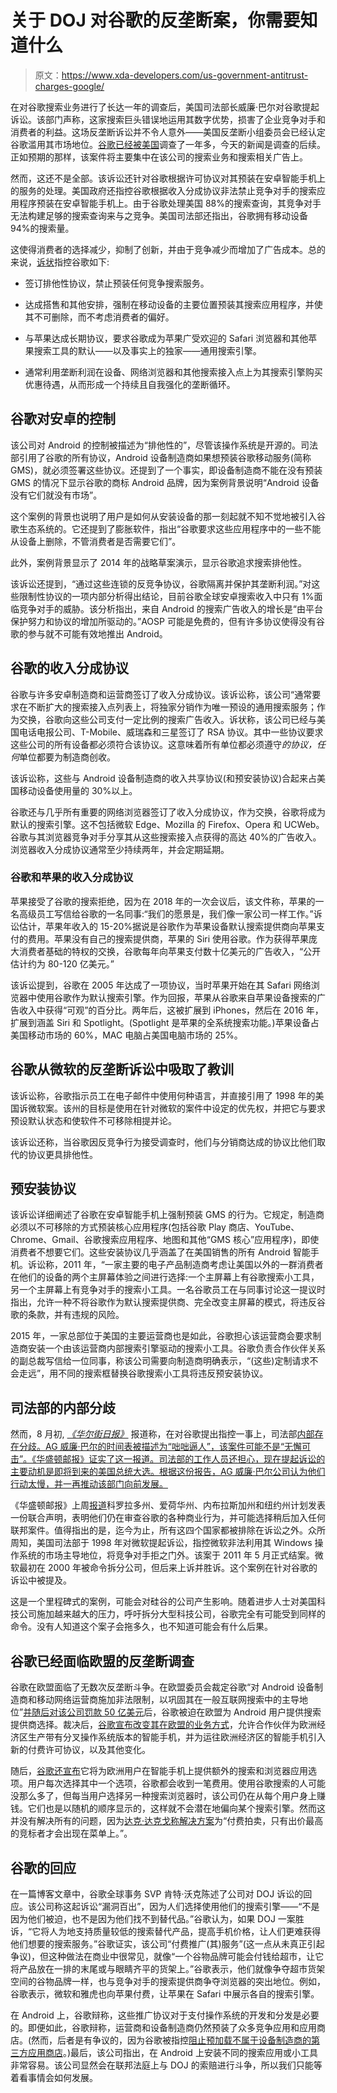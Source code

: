 # 关于 DOJ 对谷歌的反垄断案，你需要知道什么

> 原文：<https://www.xda-developers.com/us-government-antitrust-charges-google/>

在对谷歌搜索业务进行了长达一年的调查后，美国司法部长威廉·巴尔对谷歌提起诉讼。该部门声称，这家搜索巨头错误地运用其数字优势，损害了企业竞争对手和消费者的利益。这场反垄断诉讼并不令人意外——美国反垄断小组委员会已经认定谷歌滥用其市场地位。[谷歌已经被美国](https://www.xda-developers.com/us-justice-department-investigate-google-antitrust-violations/)调查了一年多，今天的新闻是调查的后续。正如预期的那样，该案件将主要集中在该公司的搜索业务和搜索相关广告上。

然而，这还不是全部。该诉讼还针对谷歌根据许可协议对其预装在安卓智能手机上的服务的处理。美国政府还指控谷歌根据收入分成协议非法禁止竞争对手的搜索应用程序预装在安卓智能手机上。由于谷歌处理美国 88%的搜索查询，其竞争对手无法构建足够的搜索查询来与之竞争。美国司法部还指出，谷歌拥有移动设备 94%的搜索量。

这使得消费者的选择减少，抑制了创新，并由于竞争减少而增加了广告成本。总的来说，[诉状](https://www.scribd.com/document/480859180/US-v-Google-complaint)指控谷歌如下:

*   签订排他性协议，禁止预装任何竞争搜索服务。

*   达成搭售和其他安排，强制在移动设备的主要位置预装其搜索应用程序，并使其不可删除，而不考虑消费者的偏好。

*   与苹果达成长期协议，要求谷歌成为苹果广受欢迎的 Safari 浏览器和其他苹果搜索工具的默认——以及事实上的独家——通用搜索引擎。

*   通常利用垄断利润在设备、网络浏览器和其他搜索接入点上为其搜索引擎购买优惠待遇，从而形成一个持续且自我强化的垄断循环。

## 谷歌对安卓的控制

该公司对 Android 的控制被描述为“排他性的”，尽管该操作系统是开源的。司法部引用了谷歌的所有协议，Android 设备制造商如果想预装谷歌移动服务(简称 GMS)，就必须签署这些协议。还提到了一个事实，即设备制造商不能在没有预装 GMS 的情况下显示谷歌的商标 Android 品牌，因为案例背景说明“Android 设备没有它们就没有市场”。

这个案例的背景也说明了用户是如何从安装设备的那一刻起就不知不觉地被引入谷歌生态系统的。它还提到了膨胀软件，指出“谷歌要求这些应用程序中的一些不能从设备上删除，不管消费者是否需要它们”。

此外，案例背景显示了 2014 年的战略草案演示，显示谷歌追求搜索排他性。

该诉讼还提到，“通过这些连锁的反竞争协议，谷歌隔离并保护其垄断利润。”对这些限制性协议的一项内部分析得出结论，目前谷歌全球安卓搜索收入中只有 1%面临竞争对手的威胁。该分析指出，来自 Android 的搜索广告收入的增长是“由平台保护努力和协议的增加所驱动的。”AOSP 可能是免费的，但有许多协议使得没有谷歌的参与就不可能有效地推出 Android。

## 谷歌的收入分成协议

谷歌与许多安卓制造商和运营商签订了收入分成协议。该诉讼称，该公司“通常要求在不断扩大的搜索接入点列表上，将独家分销作为唯一预设的通用搜索服务；作为交换，谷歌向这些公司支付一定比例的搜索广告收入。诉状称，该公司已经与美国电话电报公司、T-Mobile、威瑞森和三星签订了 RSA 协议。其中一些协议要求这些公司的所有设备都必须符合该协议。这意味着所有单位都必须遵守*的协议，任何*单位都要为制造商创收。

该诉讼称，这些与 Android 设备制造商的收入共享协议(和预安装协议)合起来占美国移动设备使用量的 30%以上。

谷歌还与几乎所有重要的网络浏览器签订了收入分成协议，作为交换，谷歌将成为默认的搜索引擎。这不包括微软 Edge、Mozilla 的 Firefox、Opera 和 UCWeb。谷歌与其浏览器竞争对手分享其从这些搜索接入点获得的高达 40%的广告收入。浏览器收入分成协议通常至少持续两年，并会定期延期。

### 谷歌和苹果的收入分成协议

苹果接受了谷歌的搜索拒绝，因为在 2018 年的一次会议后，该文件称，苹果的一名高级员工写信给谷歌的一名同事:“我们的愿景是，我们像一家公司一样工作。”诉讼估计，苹果年收入的 15-20%据说是谷歌作为苹果设备默认搜索提供商向苹果支付的费用。苹果没有自己的搜索提供商，苹果的 Siri 使用谷歌。作为获得苹果庞大消费者基础的特权的交换，谷歌每年向苹果支付数十亿美元的广告收入，“公开估计约为 80-120 亿美元。”

该诉讼提到，谷歌在 2005 年达成了一项协议，当时苹果开始在其 Safari 网络浏览器中使用谷歌作为默认搜索引擎。作为回报，苹果从谷歌来自苹果设备搜索的广告收入中获得“可观”的百分比。两年后，这被扩展到 iPhones，然后在 2016 年，扩展到涵盖 Siri 和 Spotlight。(Spotlight 是苹果的全系统搜索功能。)苹果设备占美国移动市场的 60%，MAC 电脑占美国电脑市场的 25%。

## 谷歌从微软的反垄断诉讼中吸取了教训

该诉讼称，谷歌指示员工在电子邮件中使用何种语言，并直接引用了 1998 年的美国诉微软案。该州的目标是使用在针对微软的案件中设定的优先权，并把它与要求预设默认状态和使软件不可移除相提并论。

该诉讼还称，当谷歌因反竞争行为接受调查时，他们与分销商达成的协议比他们取代的协议更具排他性。

## 预安装协议

该诉讼详细阐述了谷歌在安卓智能手机上强制预装 GMS 的行为。它规定，制造商必须以不可移除的方式预装核心应用程序(包括谷歌 Play 商店、YouTube、Chrome、Gmail、谷歌搜索应用程序、地图和其他“GMS 核心”应用程序)，即使消费者不想要它们。这些安装协议几乎涵盖了在美国销售的所有 Android 智能手机。诉讼称，2011 年，“一家主要的电子产品制造商考虑让美国以外的一群消费者在他们的设备的两个主屏幕体验之间进行选择:一个主屏幕上有谷歌搜索小工具，另一个主屏幕上有竞争对手的搜索小工具。一名谷歌员工在与同事讨论这一提议时指出，允许一种不将谷歌作为默认搜索提供商、完全改变主屏幕的模式，将违反谷歌的条款，并有违规的风险。

2015 年，一家总部位于美国的主要运营商也是如此，谷歌担心该运营商会要求制造商安装一个由该运营商内部搜索引擎驱动的搜索小工具。谷歌负责合作伙伴关系的副总裁写信给一位同事，称该公司需要向制造商明确表示，“(这些)定制请求不会走远”，用不同的搜索框替换谷歌搜索小工具将违反预安装协议。

## 司法部的内部分歧

然而，8 月初, [*《华尔街日报》*](https://www.wsj.com/articles/justice-department-to-file-long-awaited-antitrust-suit-against-google-11603195203) 报道称，在对谷歌提出指控一事上，司法部[内部存在分歧。AG 威廉·巴尔的时间表被描述为“咄咄逼人”，该案件可能不是“无懈可击”。《华盛顿邮报》证实了这一报道。司法部的工作人员还担心，现在提起诉讼的主要动机是即将到来的美国总统大选。根据这份报告，AG 威廉·巴尔公司认为他们行动太慢，并一再推动该部门向前发展。](https://www.wsj.com/articles/internal-justice-department-dispute-arises-over-possible-google-antitrust-suit-11597700874)

《华盛顿邮报》上周[报道](https://www.washingtonpost.com/technology/2020/10/15/state-attorneys-general-google-antitrust/?itid=lk_inline_manual_18)科罗拉多州、爱荷华州、内布拉斯加州和纽约州计划发表一份联合声明，表明他们仍在审查谷歌的各种商业行为，并可能选择稍后加入任何联邦案件。值得指出的是，迄今为止，所有这四个国家都被排除在诉讼之外。众所周知，美国司法部于 1998 年对微软提起诉讼，指控微软非法利用其 Windows 操作系统的市场主导地位，将竞争对手拒之门外。该案于 2011 年 5 月正式结案。微软最初在 2000 年被命令拆分公司，但后来上诉并胜诉。这个案例在针对谷歌的诉讼中被提及。

这是一个里程碑式的案例，可能会对硅谷的公司产生影响。随着进步人士对美国科技公司施加越来越大的压力，呼吁拆分大型科技公司，谷歌完全有可能受到同样的命令。没有人知道这个案子会拖多久，也不知道可能会有什么后果。

## 谷歌已经面临欧盟的反垄断调查

谷歌在欧盟面临了无数次反垄断斗争。在欧盟委员会裁定谷歌“对 Android 设备制造商和移动网络运营商施加非法限制，以巩固其在一般互联网搜索中的主导地位”[并随后对该公司罚款 50 亿美元](https://www.xda-developers.com/google-fined-5-billion-eu/)后，谷歌被迫在欧盟为 Android 用户提供搜索提供商选择。裁决后，[谷歌宣布改变其在欧盟的业务方式](https://www.blog.google/around-the-globe/google-europe/complying-ecs-android-decision/)，允许合作伙伴为欧洲经济区生产带有分叉操作系统版本的智能手机，并为运往欧洲经济区的智能手机引入新的付费许可协议，以及其他变化。

随后，[谷歌还宣布](https://www.blog.google/around-the-globe/google-europe/presenting-search-app-and-browser-options-android-users-europe/)它将为欧洲用户在智能手机上提供额外的搜索和浏览器应用选项。用户每次选择其中一个选项，谷歌都会收到一笔费用。使用谷歌搜索的人可能没那么多了，但每当用户选择另一种搜索浏览器时，该公司仍在从每个用户身上赚钱。它们也是以随机的顺序显示的，这样就不会潜在地偏向某个搜索引擎。然而这并没有解决所有的问题，因为[达克·达克戈称解决方案](https://www.xda-developers.com/google-search-provider-choices-android-comply-eu/)为“付费拍卖，只有出价最高的竞标者才会出现在菜单上。”。

## 谷歌的回应

在一篇博客文章中，谷歌全球事务 SVP 肯特·沃克陈述了公司对 DOJ 诉讼的回应。该公司称这起诉讼“漏洞百出”，因为人们选择使用他们的搜索引擎——“不是因为他们被迫，也不是因为他们找不到替代品。”谷歌认为，如果 DOJ 一案胜诉，“它将人为地支持质量较低的搜索替代产品，提高手机价格，让人们更难获得他们想要的搜索服务。”谷歌证实，该公司“付费推广(其)服务”(这一点从未真正引起争议)，但这种做法在商业中很常见，就像“一个谷物品牌可能会付钱给超市，让它将产品放在一排的末尾或与眼睛齐平的货架上。”谷歌表示，他们就像争夺超市货架空间的谷物品牌一样，也与竞争对手的搜索提供商争夺浏览器的突出地位。例如，谷歌表示，微软和雅虎也向苹果付费，让苹果在 Safari 中展示各自的搜索引擎。

在 Android 上，谷歌辩称，这些推广协议对于支付操作系统的开发和分发是必要的。即便如此，谷歌辩称，运营商和设备制造商仍然预装了众多竞争应用和应用商店。(然而，后者是有争议的，因为谷歌被指控[阻止预加载不属于设备制造商的第三方应用商店](https://www.xda-developers.com/fortnite-circumvents-google-play-fees-direct-payment-option/)。)最后，该公司指出，在 Android 上安装不同的搜索应用或小工具非常容易。该公司显然会在联邦法庭上与 DOJ 的索赔进行斗争，所以我们只能等着看事情会如何发展。